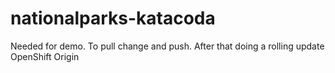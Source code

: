 # nationalparks-katacoda
Needed for demo. To pull change and push. After that doing a rolling update OpenShift Origin
